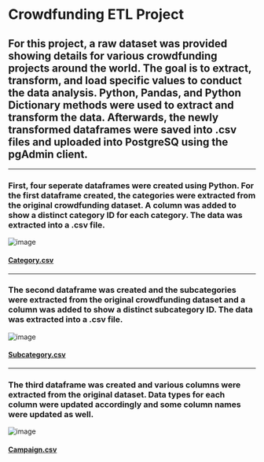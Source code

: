 # Crowdfunding ETL Project
## For this project, a raw dataset was provided showing details for various crowdfunding projects around the world. The goal is to extract, transform, and load specific values to conduct the data analysis. Python, Pandas, and Python Dictionary methods were used to extract and transform the data. Afterwards, the newly transformed dataframes were saved into .csv files and uploaded into PostgreSQ using the pgAdmin client.  
-------------------------------------------------------------------------------------------------------------------------------------------------------------------------
### First, four seperate dataframes were created using Python. For the first dataframe created, the categories were extracted from the original crowdfunding dataset. A column was added to show a distinct category ID for each category. The data was extracted into a .csv file.

![image](https://user-images.githubusercontent.com/120426753/227072781-421cbb5e-5923-43cf-9029-3f9521bdfc71.png)
#### [Category.csv](https://github.com/rvafaeis/crowdfunding_ETL_project2/blob/main/Resources/category.csv)
-------------------------------------------------------------------------------------------------------------------------------------------------------------------------
### The second dataframe was created and the subcategories were extracted from the original crowdfunding dataset and a column was added to show a distinct subcategory ID. The data was extracted into a .csv file.

![image](https://user-images.githubusercontent.com/120426753/227073290-5b4e6add-0c9c-4ebe-aeab-9843d4bc481b.png) 
#### [Subcategory.csv](https://github.com/rvafaeis/crowdfunding_ETL_project2/blob/main/Resources/subcategory.csv)
-------------------------------------------------------------------------------------------------------------------------------------------------------------------------
### The third dataframe was created and various columns were extracted from the original dataset. Data types for each column were updated accordingly and some column names were updated as well. 

![image](https://user-images.githubusercontent.com/120426753/227076101-5a1c106a-822a-40ea-8fba-8bf49ade3bea.png)
#### [Campaign.csv](https://github.com/rvafaeis/crowdfunding_ETL_project2/blob/main/Resources/campaign.csv)
